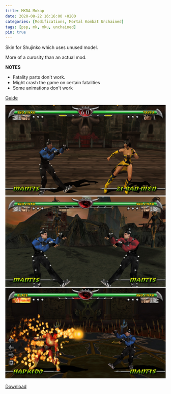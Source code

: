 ```yaml
---
title: MKDA Mokap
date: 2020-08-22 16:16:00 +0200
categories: [Modifications, Mortal Kombat Unchained]
tags: [psp, mk, mku, unchained]   
pin: true
---
```


Skin for Shujinko which uses unused model.

More of a curosity than an actual mod.

**NOTES**
- Fatality parts don't work.
- Might crash the game on certain fatalities
- Some animations don't work

[Guide](https://ermaccer.github.io/posts/how-to-install-mortal-kombat-unchained-mods/)

![Preview](https://raw.githubusercontent.com/ermaccer/ermaccer.github.io/gh-pages/assets/mods/mku/mkdamokap/1.jpg)
![Preview](https://raw.githubusercontent.com/ermaccer/ermaccer.github.io/gh-pages/assets/mods/mku/mkdamokap/2.jpg)
![Preview](https://raw.githubusercontent.com/ermaccer/ermaccer.github.io/gh-pages/assets/mods/mku/mkdamokap/3.jpg)



[Download](https://drive.google.com/file/d/1NaXc4aFvNL4x9AJvp-4wVbXQJuDWmh8a/view?usp=sharing)

